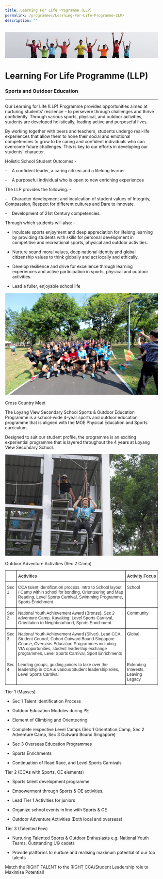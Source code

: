 ```yaml
---
title: Learning For Life Programme (LLP)
permalink: /programmes/Learning-For-Life-Programme-LLP/
description: ""
---
```

![](/images/Banner.jpg)

Learning For Life Programme (LLP)
=================================

### Sports and Outdoor Education
----------------------------


Our Learning for Life (LLP) Programme provides opportunities aimed at nurturing students’ resilience – to persevere through challenges and thrive confidently. Through various sports, physical, and outdoor activities, students are developed holistically, leading active and purposeful lives.   

By working together with peers and teachers, students undergo real-life experiences that allow them to hone their social and emotional competencies to grow to be caring and confident individuals who can overcome future challenges. This is key to our efforts in developing our students’ character.





Holistic School Student Outcomes:-

\-    A confident leader, a caring citizen and a lifelong learner

\-    A purposeful individual who is open to new enriching experiences

The LLP provides the following: -

\-    Character development and inculcation of student values of Integrity, Compassion, Respect for different cultures and Dare to innovate.

\-    Development of 21st Century competencies.

Through which students will also: -

*   Inculcate sports enjoyment and deep appreciation for lifelong learning by providing students with skills for personal development in competitive and recreational sports, physical and outdoor activities.
    
*   Nurture sound moral values, deep national identity and global citizenship values to think globally and act locally and ethically.
    
*   Develop resilience and drive for excellence through learning experiences and active participation in sports, physical and outdoor activities.
    
*   Lead a fuller, enjoyable school life

![](/images/LLP.png)

Cross Country Meet

The Loyang View Secondary School Sports & Outdoor Education Programme is a school-wide 4-year sports and outdoor education programme that is aligned with the MOE Physical Education and Sports curriculum.  

Designed to suit our student profile, the programme is an exciting experiential programme that is layered throughout the 4 years at Loyang View Secondary School.

![](/images/LLP3.png)

Outdoor Adventure Activities (Sec 2 Camp)

<style type="text/css">
.tg  {border-collapse:collapse;border-spacing:0;}
.tg td{border-color:black;border-style:solid;border-width:1px;font-family:Arial, sans-serif;font-size:14px;
  overflow:hidden;padding:10px 5px;word-break:normal;}
.tg th{border-color:black;border-style:solid;border-width:1px;font-family:Arial, sans-serif;font-size:14px;
  font-weight:normal;overflow:hidden;padding:10px 5px;word-break:normal;}
.tg .tg-citn{background-color:#FFF;color:#333;text-align:left;vertical-align:top}
.tg .tg-rdtm{background-color:#FFF;color:#333;font-weight:bold;text-align:left;vertical-align:top}
</style>
<table class="tg">
<thead>
  <tr>
    <th class="tg-citn"> </th>
    <th class="tg-rdtm"><span style="font-weight:700">Activities</span> </th>
    <th class="tg-rdtm"><span style="font-weight:700">Activity Focus</span> </th>
  </tr>
</thead>
<tbody>
  <tr>
    <td class="tg-citn">Sec 1 </td>
    <td class="tg-citn">CCA talent identification process,  Intro to School layout /  Camp within school for bonding, Orienteering and Map Reading, Level Sports Carnival, Swimming Programme, Sports Enrichment </td>
    <td class="tg-citn">School </td>
  </tr>
  <tr>
    <td class="tg-citn">Sec 2 </td>
    <td class="tg-citn">National Youth Achievement Award (Bronze), Sec 2 adventure Camp, Kayaking, Level Sports Carnival, Orientation to Neighbourhood, Sports Enrichment </td>
    <td class="tg-citn">Community </td>
  </tr>
  <tr>
    <td class="tg-citn">Sec 3 </td>
    <td class="tg-citn">National Youth Achievement Award (Silver), Lead CCA, Student Council, Cohort Outward Bound Singapore Course, Overseas Education Programmes including VIA opportunities, student leadership exchange programmes, Level Sports Carnival, Sport Enrichments </td>
    <td class="tg-citn">Global&nbsp;&nbsp;</td>
  </tr>
  <tr>
    <td class="tg-citn">Sec 4 </td>
    <td class="tg-citn">Leading groups, guiding juniors to take over the leadership in CCA &amp; various Student leadership roles, Level Sports Carnival </td>
    <td class="tg-citn">Extending Interests, Leaving Legacy</td>
  </tr>
</tbody>
</table>



Tier 1 (Masses)

*   Sec 1 Talent Identification Process
    
*   Outdoor Education Modules during PE
    
*   Element of Climbing and Orienteering
    
*   Complete respective Level Camps (Sec 1 Orientation Camp, Sec 2 Adventure Camp, Sec 3 Outward Bound Singapore)
    
*   Sec 3 Overseas Education Programmes
    
*   Sports Enrichments
    
*   Continuation of Road Race, and Level Sports Carnivals
    

  

Tier 2 (CCAs with Sports, OE elements)

*   Sports talent development programme
    
*   Empowerment through Sports & OE activities.
    
*   Lead Tier 1 Activities for juniors
    
*   Organize school events in line with Sports & OE
    
*   Outdoor Adventure Activities (Both local and overseas)
    

  

Tier 3 (Talented Few)

*   Nurturing Talented Sports & Outdoor Enthusiasts e.g. National Youth Teams, Outstanding UG cadets
    
*   Provide platforms to nurture and realising maximum potential of our top talents
    

  

Match the RIGHT TALENT to the RIGHT CCA/Student Leadership role to Maximise Potential!